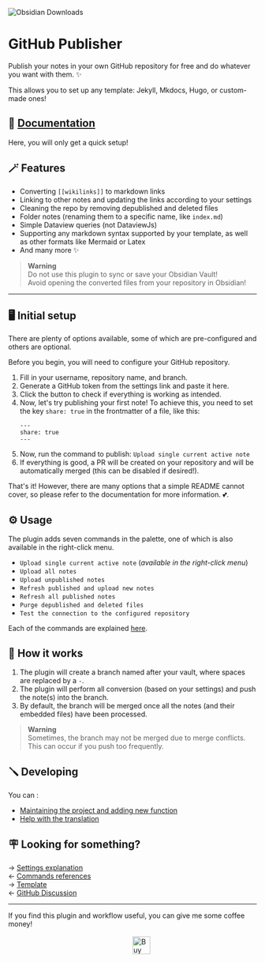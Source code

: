 ![Obsidian Downloads](https://img.shields.io/badge/dynamic/json?logo=obsidian&color=%23483699&label=downloads&query=%24%5B%22obsidian-mkdocs-publisher%22%5D.downloads&url=https%3A%2F%2Fraw.githubusercontent.com%2Fobsidianmd%2Fobsidian-releases%2Fmaster%2Fcommunity-plugin-stats.json)

# GitHub Publisher  
  
Publish your notes in your own GitHub repository for free and do whatever you want with them. ✨  

This allows you to set up any template: Jekyll, Mkdocs, Hugo, or custom-made ones!  
  
## 📑 [Documentation](https://obsidian-publisher.netlify.app/)  
  
Here, you will only get a quick setup!  
  
## 🪄 Features  

- Converting `[[wikilinks]]` to markdown links  
- Linking to other notes and updating the links according to your settings  
- Cleaning the repo by removing depublished and deleted files  
- Folder notes (renaming them to a specific name, like `index.md`)  
- Simple Dataview queries (not DataviewJs)  
- Supporting any markdown syntax supported by your template, as well as other formats like Mermaid or Latex  
- And many more :sparkles:  
  
> **Warning**  
> Do not use this plugin to sync or save your Obsidian Vault!  
> Avoid opening the converted files from your repository in Obsidian!  
  
---  

## 🖥️ Initial setup  

There are plenty of options available, some of which are pre-configured and others are optional.  
  
Before you begin, you will need to configure your GitHub repository.  
1. Fill in your username, repository name, and branch.  
2. Generate a GitHub token from the settings link and paste it here.  
3. Click the button to check if everything is working as intended.  
4. Now, let's try publishing your first note! To achieve this, you need to set the key `share: true` in the frontmatter of a file, like this:  
	```  
	---  
	share: true  
	---  
	```  
5. Now, run the command to publish: `Upload single current active note`  
6. If everything is good, a PR will be created on your repository and will be automatically merged (this can be disabled if desired!).  
  
That's it! However, there are many options that a simple README cannot cover, so please refer to the documentation for more information. 💕.  
  
## ⚙️ Usage  

The plugin adds seven commands in the palette, one of which is also available in the right-click menu.  
- `Upload single current active note` (*available in the right-click menu*)  
- `Upload all notes`  
- `Upload unpublished notes`  
- `Refresh published and upload new notes`  
- `Refresh all published notes`  
- `Purge depublished and deleted files`  
- `Test the connection to the configured repository`  
  
Each of the commands are explained [here](https://github.com/ObsidianPublisher/obsidian-github-publisher/blob/master/docs/COMMANDS.md).  
  
## 🤖 How it works  

1. The plugin will create a branch named after your vault, where spaces are replaced by a `-`.  
2. The plugin will perform all conversion (based on your settings) and push the note(s) into the branch.  
3. By default, the branch will be merged once all the notes (and their embedded files) have been processed.  
  
> **Warning**  
> Sometimes, the branch may not be merged due to merge conflicts. This can occur if you push too frequently.  

## 🪛 Developing  

You can :  
- [Maintaining the project and adding new function](https://obsidian-publisher.netlify.app/github%20publisher/developping/#general)  
- [Help with the translation](https://obsidian-publisher.netlify.app/github%20publisher/developping/#translation)  

## 🪧 Looking for something?  

→ [Settings explanation](https://obsidian-publisher.netlify.app/Github%20Publisher/Settings/)  
← [Commands references](https://obsidian-publisher.netlify.app/Github%20Publisher/Commands)  
→ [Template](https://obsidian-publisher.netlify.app/Mkdocs%20Template/)  
← [GitHub Discussion](https://github.com/ObsidianPublisher/obsidian-github-publisher/discussions)  
  
---  
If you find this plugin and workflow useful, you can give me some coffee money!<br>  
<a href='https://ko-fi.com/X8X54ZYAV' target='_blank'><img height='36' style='border:0px;height:36px;display:block;margin-left:50%;' src='https://cdn.ko-fi.com/cdn/kofi1.png?v=3' border='0' alt='Buy Me a Coffee at ko-fi.com' /></a>  
  
  
